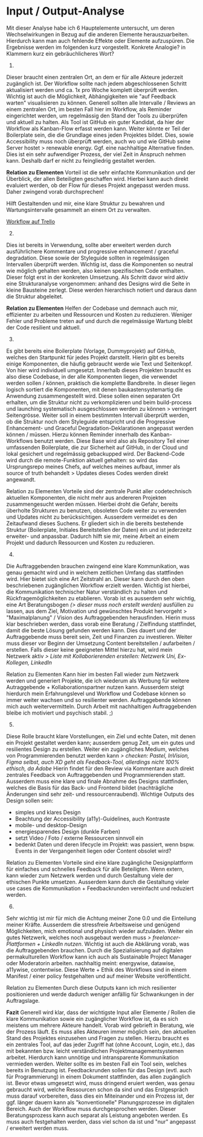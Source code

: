 # Input / Output-Analyse

Mit dieser Analyse habe ich 6 Hauptelemente untersucht, um deren Wechselwirkungen in Bezug auf die anderen Elemente herauszuarbeiten. Hierdurch kann man auch fehlende Effekte oder Elemente aufzuspüren. Die Ergebnisse werden im folgenden kurz vorgestellt. Konkrete Analogie? in Klammern kurz ein gebräuchlicheres Wort?

1. <c-external-link url="https://cloud.nadineprigann.de/index.php/s/ZjdKmRqptRWp4FS" label="Workflow – geplant"/>

Dieser braucht einen zentralen Ort, an dem er für alle Akteure jederzeit zugänglich ist. Der Workflow sollte nach jedem abgeschlossenen Schritt aktualisiert werden und ca. 1x pro Woche komplett überprüft werden. Wichtig ist auch die Möglichkeit, Abhängigkeiten wie "auf Feedback warten" visualisieren zu können. Generell sollten alle Intervalle / Reviews an einem zentralen Ort, im besten Fall hier im Workflow, als Reminder eingerichtet werden, um regelmässig den Stand der Tools zu überprüfen und aktuell zu halten. Als Tool ist GitHub ein guter Kandidat, da hier der Workflow als Kanban-Flow erfasst werden kann. Weiter könnte er Teil der Boilerplate sein, die die Grundlage eines jeden Projektes bildet. Dies, sowie Accessibility muss noch überprüft werden, auch wo und wie GitHub seine Server hostet > renewable energy. Ggf. eine nachhaltige Alternative finden. Dies ist ein sehr aufwendiger Prozess, der viel Zeit in Anspruch nehmen kann. Deshalb darf er nicht zu feingliedrig gestaltet werden.

**Relation zu Elementen**
Vorteil ist die sehr einfachte Kommunikation und der Überblick, der allen Beteiligten geschaffen wird. Hierbei kann auch direkt evaluiert werden, ob der Flow für dieses Projekt angepasst werden muss. Daher zwingend vorab durchsprechen!

Hilft Gestaltenden und mir, eine klare Struktur zu bewahren und Wartungsintervalle gesammelt an einem Ort zu verwalten.

[Workflow auf Trello](https://trello.com/w/userworkspaceaa1c57b2e62ef5488e9680dea9d99fce)

2. <c-external-link url="https://cloud.nadineprigann.de/index.php/s/emodm6Tg6cbtZYY" label="Modulares Codesystem – bestehend"/>

Dies ist bereits in Verwendung, sollte aber erweitert werden durch ausführlichere Kommentare und progressive enhancement / graceful degradation. Diese sowie der Styleguide sollten in regelmässigen Intervallen überprüft werden. Wichtig ist, dass die Komponenten so neutral wie möglich gehalten werden, also keinen spezifischen Code enthalten. Dieser folgt erst in der konkreten Umsetzung. Als Schritt davor wird aktiv eine Strukturanalyse vorgenommen: anhand des Designs wird die Seite in kleine Bausteine zerlegt. Diese werden hierarchisch notiert und daraus dann die Struktur abgeleitet.

**Relation zu Elementen**
Helfen der Codebase und demnach auch mir, effizienter zu arbeiten und Ressourcen und Kosten zu reduzieren. Weniger Fehler und Probleme treten auf und durch die regelmässige Wartung bleibt der Code resilient und aktuell.

3. <c-external-link url="https://cloud.nadineprigann.de/index.php/s/aZ8BMwGFyk8RkDs" label="Codebase – geplant"/>

Es gibt bereits eine Boilerplate (Vorlage, Dummyprojekt) auf GitHub, welches den Startpunkt für jedes Projekt darstellt. Hierin gibt es bereits einige Komponenten, die häufig gebraucht werde wie Text und Seitenkopf. Von hier wird individuell umgesetzt. Innerhalb dieses Projekten braucht es also diese Codebase, in der alle Komponenten liegen, die verwendet werden sollen / können, praktisch die komplette Bandbreite. In dieser liegen logisch sortiert die Komponenten, mit denen baukastensystemartig die Anwendung zusammengestellt wird. Diese sollen einen separaten Ort erhalten, um die Struktur nicht zu verkomplizieren und beim build-process und launching systematisch ausgeschlossen werden zu können > verringert Seitengrösse. Weiter soll in einem bestimmten Intervall überprüft werden, ob die Struktur noch dem Styleguide entspricht und die Progressive Enhancement- und Graceful Degradation-Deklarationen angepasst werden können / müssen. Hierzu können Reminder innerhalb des Kanban-Workflows benutzt werden. Diese Base wird also als Repository Teil einer umfassenden Boilerplate, die zur Sicherheit auf GitHub, in der Cloud und lokal gesichert und regelmässig gebackupped wird. Der Backend-Code wird durch die remote-Funktion aktuell gehalten: so wird das Ursprungsrepo meines Chefs, auf welches meines aufbaut, immer als source of truth behandelt > Updates dieses Codes werden direkt angewandt.

<c-text-block text="Zusätzlich soll es eine Liste geben, die beschreibt, wie bestimmte Funktionen umgesetzt werden, bspw. multiplanguage support, launching, etc. Wichtig: wie kann man Dinge wie ein *ScrollTo* oder *ScrollTrigger* als Vorlage einbinden? Gists?" label="feature" class="label-feature"/>

Relation zu Elementen
Vorteile sind der zentrale Punkt aller codetechnisch aktuellen Komponenten, die nicht mehr aus andereren Projekten zusammengesucht werden müssen. Hierbei droht die Gefahr, bereits überholte Strukturen zu benutzen, obsoleten Code weiter zu verwenden und Updates nicht zu berücksichtigen. Ausserdem vermeidet es den Zeitaufwand dieses Suchens. Er gliedert sich in die bereits bestehende Struktur (Boilerplate, Initiales Bereitstellen der Daten) ein und ist jederzeitz erweiter- und anpassbar. Dadurch hilft sie mir, meine Arbeit an einem Projekt und dadurch Ressourcen und Kosten zu reduzieren.

4. <c-external-link url="https://cloud.nadineprigann.de/index.php/s/wPj5pN2XE8ZXPsA" label="Auftraggebende Person – bestehend"/>

Die Auftraggebenden brauchen zwingend eine klare Kommunikation, was genau gemacht wird und in welchem zeitlichen Umfang das stattfinden wird. Hier bietet sich eine Art Zeitstrahl an. Dieser kann durch den oben beschriebenen zugänglichen Workflow erzielt werden. Wichtig ist hierbei, die Kommunikation technischer Natur verständlich zu halten und Rückfragemöglichkeiten zu etablieren. Vorab ist es ausserdem sehr wichtig, eine Art Beratungsbogen *(> dieser muss noch erstellt werden)* ausfüllen zu lassen, aus dem Ziel, Motivation und gewünschtes Produkt hervorgeht > "Maximalplanung" / Vision des Auftraggebenden herausfinden. Hierin muss klar beschrieben werden, dass vorab eine Beratung / Zielfindung stattfindet, damit die beste Lösung gefunden werden kann. Dies dauert und der Auftraggebende muss bereit sein, Zeit und Finanzen zu investieren. Weiter muss dieser vor Beginn der Umsetzung Content bereitstellen / aufarbeiten / erstellen. Falls dieser keine geeigneten Mittel hierzu hat, wird mein Netzwerk aktiv *> Liste mit Kollaborierenden erstellen: Netzwerk Uni, Ex-Kollegen, LinkedIn*

Relation zu Elementen
Kann hier im besten Fall wieder zum Netzwerk werden und generiert Projekte, die ich wiederum als Werbung für weitere Autraggebende + Kollaborationspartner nutzen kann. Ausserdem steigt hierdurch mein Erfahrungslevel und Workflow und Codebase können so immer weiter wachsen und so resilienter werden. Auftraggebende können mich auch weitervermitteln. Durch Arbeit mit nachhaltigen Auftraggebenden bleibe ich motiviert und psychisch stabil. ;)

5. <c-external-link url="https://cloud.nadineprigann.de/index.php/s/RZy3tWsbjnM27De" label="Gestaltende – teilweise bestehend"/>

Diese Rolle braucht klare Vorstellungen, ein Ziel und echte Daten, mit denen ein Projekt gestaltet werden kann; ausserdem genug Zeit, um ein gutes und resilientes Design zu erstellen. Weiter ein zugängliches Medium, welches von Programmierenden benutzt werden kann *> checken: Pastel, InVision, Figma selbst, auch XD geht als Feedback-Tool, allerdings nicht 100% ethisch, da Adobe* Hierin findet für den Review via Kommentare auch direkt zentrales Feedback von Auftraggebenden und Programmierenden statt. Ausserdem muss eine klare und finale Abnahme des Designs stattfinden, welches die Basis für das Back- und Frontend bildet (nachträgliche Änderungen sind sehr zeit- und ressourcenraubend). Wichtige Outputs des Design sollen sein:

- simples und klares Design
- Beachtung der Accessibility (a11y)-Guidelines, auch Kontraste
- mobile- und desktop-Design
- energiesparendes Design (dunkle Farben)
- setzt Video / Foto / externe Ressourcen sinnvoll ein
- bedenkt Daten und deren lifecycle im Projekt: was passiert, wenn bspw. Events in der Vergangenheit liegen oder Content obsolet wird?

Relation zu Elementen
Vorteile sind eine klare zugängliche Designplattform für einfaches und schnelles Feedback für alle Beteiligten. Wenn extern, kann wieder zum Netzwerk werden und durch Gestaltung viele der ethischen Punkte umsetzen. Ausserdem kann durch die Gestaltung vieler use cases die Kommunikation + Feedbackrunden vereinfacht und reduziert werden.

6. <c-external-link url="https://cloud.nadineprigann.de/index.php/s/DtRzEoJyPBZXekP" label="Ich – bestehend"/>

Sehr wichtig ist mir für mich die Achtung meiner Zone 0.0 und die Einteilung meiner Kräfte. Ausserdem die stressfreie Arbeitsweise und genügend Möglichkeiten, mich emotional und physisch wieder aufzuladen. Weiter ein gutes Netzwerk, welches noch ausgebaut werden muss *> freelancer-Plattformen + LinkedIn nutzen*. Wichtig ist auch die Abklärung vorab, was die Auftraggebenden brauchen. Durch die Spezialisierung auf digitalen permakulturellen Workflow kann ich auch als Sustainable Project Manager oder Moderatorin arbeiten. nachhaltig meint: energywise, datawise, a11ywise, contentwise. Diese Werte + Ethik des Workflows sind in einem Manifest / einer policy festgehalten und auf meiner Website veröffentlicht.

Relation zu Elementen
Durch diese Outputs kann ich mich resilienter positionieren und werde dadurch weniger anfällig für Schwankungen in der Auftragslage.

**Fazit**
Generell wird klar, dass der wichtigste Input aller Elemente / Rollen die klare Kommunikation sowie ein zugänglicher Workflow ist, da es sich meistens um mehrere Akteure handelt. Vorab wird gebrieft in Beratung, wie der Prozess läuft. Es muss alles Akteuren immer möglich sein, den aktuellen Stand des Projektes einzusehen und Fragen zu stellen. Hierzu braucht es ein zentrales Tool, auf das jeder Zugriff hat (ohne Account, Login, etc.), das mit bekannten bzw. leicht verständlichen Projektmanagementsystemen arbeitet. Hierdurch kann unnötige und intransparente Kommunikation vermieden werden. Weiter sollte es im besten Fall ein Tool sein, welches bereits in Benutzung ist. Feedbackrunden sollen für das Design (evtl. auch für Programmierung) in einem Dokument stattfinden, das allen zugänglich ist. Bevor etwas umgesetzt wird, muss dringend eruiert werden, was genau gebraucht wird, welche Ressourcen schon da sind und das Erstgespräch muss darauf vorbereiten, dass dies ein Miteinander und ein Prozess ist, der ggf. länger dauern kann als "konventionelle" Planungsprozesse im digitalen Bereich. Auch der Workflow muss durchgesprochen werden. Dieser Beratungsprozess kann auch separat als Leistung angeboten werden. Es muss auch festgehalten werden, dass viel schon da ist und "nur" angepasst  / erweitert werden muss.
